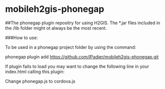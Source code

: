 mobileh2gis-phonegap
====================

##The phonegap plugin repositry for using H2GIS. 
The *.jar files included in the /lib folder might ot always be the most recent. 

###How to use:

To be used in a phonegap project folder by using the command:

phonegap plugin add https://github.com/lPadier/mobileh2gis-phonegap.git

If plugin fails to load you may want to change the following line in your index.html calling this plugin:

<script type="text/javascript" src="phonegap.js"></script>

Change phonegap.js to cordova.js
